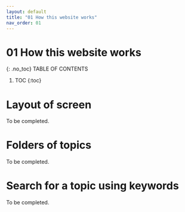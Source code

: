 ```yaml
---
layout: default
title: "01 How this website works"
nav_order: 01
---
```

# 01 How this website works
 {: .no_toc}
TABLE OF CONTENTS 
1. TOC
{:toc}  

# Layout of screen  
To be completed.  
  

# Folders of topics
To be completed.  
  

# Search for a topic using keywords
To be completed.  
  


